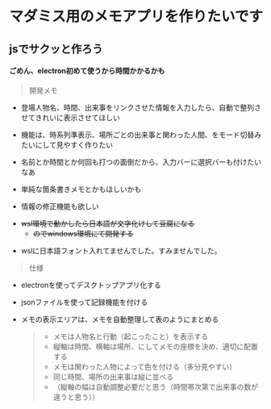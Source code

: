# マダミス用のメモアプリを作りたいです
## jsでサクッと作ろう
#### ごめん、electron初めて使うから時間かかるかも
> 開発メモ
- 登場人物名、時間、出来事をリンクさせた情報を入力したら、自動で整列させてきれいに表示させてほしい

- 機能は、時系列準表示、場所ごとの出来事と関わった人間、をモード切替みたいにして見やすく作りたい

- 名前とか時間とか何回も打つの面倒だから、入力バーに選択バーも付けたいなあ
- 単純な箇条書きメモとかもほしいかも
- 情報の修正機能も欲しい

* ~~wsl環境で動かしたら日本語が文字化けして豆腐になる~~
  * ~~のでwindows環境にて開発する~~
 
- wslに日本語フォント入れてませんでした。すみませんでした。

> 仕様
- electronを使ってデスクトップアプリ化する
- jsonファイルを使って記録機能を付ける
- メモの表示エリアは、メモを自動整理して表のようにまとめる
  
  > - メモは人物名と行動（起こったこと）を表示する
  > - 縦軸は時間、横軸は場所、にしてメモの座標を決め、適切に配置する
  > - メモは関わった人物によって色を付ける（多分見やすい）
  > - 同じ時間、場所の出来事は縦に並べる
  > - （縦軸の幅は自動調整必要だと思う（時間帯次第で出来事の数が違うと思う））
